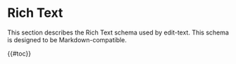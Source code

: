 # Rich Text

This section describes the Rich Text schema used by edit-text. This schema is
designed to be Markdown-compatible.

{{#toc}}
